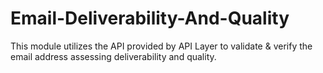 # Email-Deliverability-And-Quality

This module utilizes the API provided by API Layer to validate & verify the email address assessing deliverability and quality.
